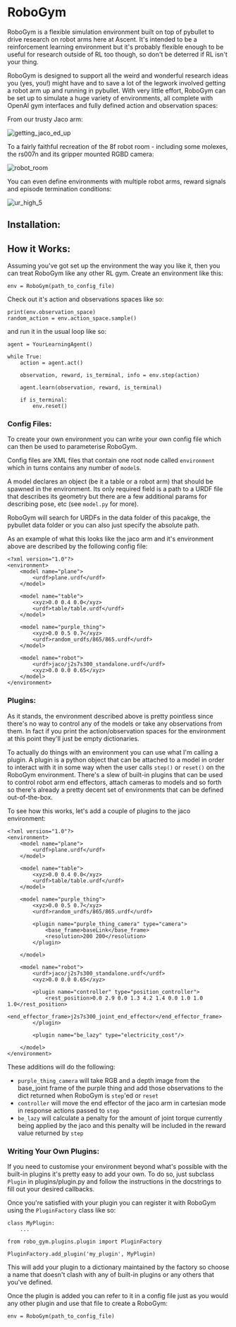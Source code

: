 RoboGym
========

RoboGym is a flexible simulation environment built on top of pybullet to drive research on robot arms here at Ascent. It's intended to be a reinforcement learning environment but it's probably flexible enough to be useful for research outside of RL too though, so don't be deterred if RL isn't your thing.

RoboGym is designed to support all the weird and wonderful research ideas you (yes, you!) might have and to save a lot of the legwork involved getting a robot arm up and running in pybullet. With very little effort, RoboGym can be set up to simulate a huge variety of environments, all complete with OpenAI gym interfaces and fully defined action and observation spaces:

From our trusty Jaco arm:

![getting_jaco_ed_up](https://user-images.githubusercontent.com/38680667/50953806-d8e6e900-14f7-11e9-9f93-ca190f9c6b65.gif)

To a fairly faithful recreation of the 8f robot room - including some molexes, the rs007n and its gripper mounted RGBD camera:

![robot_room](https://user-images.githubusercontent.com/38680667/50953808-d8e6e900-14f7-11e9-9ee0-3cadf0f7fcb6.gif)

You can even define environments with multiple robot arms, reward signals and episode termination conditions:

![ur_high_5](https://user-images.githubusercontent.com/38680667/50953809-d97f7f80-14f7-11e9-8195-727cd21e8e5b.gif)

## Installation:


## How it Works:

Assuming you've got set up the environment the way you like it, then you can treat RoboGym like any other RL gym. Create an environment like this:
```
env = RoboGym(path_to_config_file)
```
Check out it's action and observations spaces like so:
```
print(env.observation_space)
random_action = env.action_space.sample()
```
and run it in the usual loop like so:
```
agent = YourLearningAgent()

while True:
    action = agent.act()

    observation, reward, is_terminal, info = env.step(action)

    agent.learn(observation, reward, is_terminal)

    if is_terminal:
        env.reset()
```
### Config Files:

To create your own environment you can write your own config file which can then be used to parameterise RoboGym.

Config files are XML files that contain one root node called `environment` which in turns contains any number of `model`s.

A model declares an object (be it a table or a robot arm) that should be spawned in the environment. Its only required field is a path to a URDF file that describes its geometry but there are a few additional params for describing pose, etc (see `model.py` for more).

RoboGym will search for URDFs in the data folder of this pacakge, the pybullet data folder or you can also just specify the absolute path.

As an example of what this looks like the jaco arm and it's environment above are described by the following config file:

```
<?xml version="1.0"?>
<environment>
    <model name="plane">
        <urdf>plane.urdf</urdf>
    </model>

    <model name="table">
        <xyz>0.0 0.4 0.0</xyz>
        <urdf>table/table.urdf</urdf>
    </model>

    <model name="purple_thing">
        <xyz>0.0 0.5 0.7</xyz>
        <urdf>random_urdfs/865/865.urdf</urdf>
    </model>

    <model name="robot">
        <urdf>jaco/j2s7s300_standalone.urdf</urdf>
        <xyz>0.0 0.0 0.65</xyz>
    </model>
</environment>
```

### Plugins:

As it stands, the environment described above is pretty pointless since there's no way to control any of the models or take any observations from them. In fact if you print the action/observation spaces for the environment at this point they'll just be empty dictionaries.

To actually do things with an environment you can use what I'm calling a plugin. A plugin is a python object that can be attached to a model in order to interact with it in some way when the user calls `step()` or `reset()` on the RoboGym environment. There's a slew of built-in plugins that can be used to control robot arm end effectors, attach cameras to models and so forth so there's already a pretty decent set of environments that can be defined out-of-the-box.

To see how this works, let's add a couple of plugins to the jaco environment:

```
<?xml version="1.0"?>
<environment>
    <model name="plane">
        <urdf>plane.urdf</urdf>
    </model>

    <model name="table">
        <xyz>0.0 0.4 0.0</xyz>
        <urdf>table/table.urdf</urdf>
    </model>

    <model name="purple_thing">
        <xyz>0.0 0.5 0.7</xyz>
        <urdf>random_urdfs/865/865.urdf</urdf>

        <plugin name="purple_thing_camera" type="camera">
            <base_frame>baseLink</base_frame>
            <resolution>200 200</resolution>
        </plugin>

    </model>

    <model name="robot">
        <urdf>jaco/j2s7s300_standalone.urdf</urdf>
        <xyz>0.0 0.0 0.65</xyz>

        <plugin name="controller" type="position_controller">
            <rest_position>0.0 2.9 0.0 1.3 4.2 1.4 0.0 1.0 1.0 1.0</rest_position>
            <end_effector_frame>j2s7s300_joint_end_effector</end_effector_frame>
        </plugin>

        <plugin name="be_lazy" type="electricity_cost"/>

    </model>
</environment>
```
These additions will do the following:
* `purple_thing_camera` will take RGB and a depth image from the base_joint frame of the purple thing and add those observations to the dict returned when RoboGym is `step`'ed or `reset`
* `controller` will move the end effector of the jaco arm in cartesian mode in response actions passed to `step`
* `be_lazy` will calculate a penalty for the amount of joint torque currently being applied by the jaco and this penalty will be included in the reward value returned by `step`

### Writing Your Own Plugins:

If you need to customise your environment beyond what's possible with the built-in plugins it's pretty easy to add your own. To do so, just subclass `Plugin` in plugins/plugin.py and follow the instructions in the docstrings to fill out your desired callbacks.

Once you're satisfied with your plugin you can register it with RoboGym using the `PluginFactory` class like so:
```
class MyPlugin:
    ...

from robo_gym.plugins.plugin import PluginFactory

PluginFactory.add_plugin('my_plugin', MyPlugin)
```
This will add your plugin to a dictionary maintained by the factory so choose a name that doesn't clash with any of built-in plugins or any others that you've defined.

Once the plugin is added you can refer to it in a config file just as you would any other plugin and use that file to create a RoboGym:
```
env = RoboGym(path_to_config_file)
```
